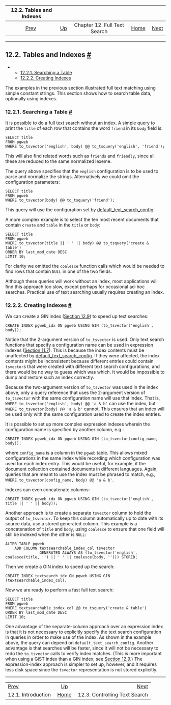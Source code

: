 <!--?xml version="1.0" encoding="UTF-8" standalone="no"?-->

|               12.2. Tables and Indexes              |                                                      |                              |                                                       |                                                                   |
| :-------------------------------------------------: | :--------------------------------------------------- | :--------------------------: | ----------------------------------------------------: | ----------------------------------------------------------------: |
| [Prev](textsearch-intro.html "12.1. Introduction")  | [Up](textsearch.html "Chapter 12. Full Text Search") | Chapter 12. Full Text Search | [Home](index.html "PostgreSQL 17devel Documentation") |  [Next](textsearch-controls.html "12.3. Controlling Text Search") |

***

## 12.2. Tables and Indexes [#](#TEXTSEARCH-TABLES)

*   *   [12.2.1. Searching a Table](textsearch-tables.html#TEXTSEARCH-TABLES-SEARCH)
    *   [12.2.2. Creating Indexes](textsearch-tables.html#TEXTSEARCH-TABLES-INDEX)

The examples in the previous section illustrated full text matching using simple constant strings. This section shows how to search table data, optionally using indexes.

### 12.2.1. Searching a Table [#](#TEXTSEARCH-TABLES-SEARCH)

It is possible to do a full text search without an index. A simple query to print the `title` of each row that contains the word `friend` in its `body` field is:

    SELECT title
    FROM pgweb
    WHERE to_tsvector('english', body) @@ to_tsquery('english', 'friend');

This will also find related words such as `friends` and `friendly`, since all these are reduced to the same normalized lexeme.

The query above specifies that the `english` configuration is to be used to parse and normalize the strings. Alternatively we could omit the configuration parameters:

    SELECT title
    FROM pgweb
    WHERE to_tsvector(body) @@ to_tsquery('friend');

This query will use the configuration set by [default\_text\_search\_config](runtime-config-client.html#GUC-DEFAULT-TEXT-SEARCH-CONFIG).

A more complex example is to select the ten most recent documents that contain `create` and `table` in the `title` or `body`:

    SELECT title
    FROM pgweb
    WHERE to_tsvector(title || ' ' || body) @@ to_tsquery('create & table')
    ORDER BY last_mod_date DESC
    LIMIT 10;

For clarity we omitted the `coalesce` function calls which would be needed to find rows that contain `NULL` in one of the two fields.

Although these queries will work without an index, most applications will find this approach too slow, except perhaps for occasional ad-hoc searches. Practical use of text searching usually requires creating an index.

### 12.2.2. Creating Indexes [#](#TEXTSEARCH-TABLES-INDEX)

We can create a GIN index ([Section 12.9](textsearch-indexes.html "12.9. Preferred Index Types for Text Search")) to speed up text searches:

    CREATE INDEX pgweb_idx ON pgweb USING GIN (to_tsvector('english', body));

Notice that the 2-argument version of `to_tsvector` is used. Only text search functions that specify a configuration name can be used in expression indexes ([Section 11.7](indexes-expressional.html "11.7. Indexes on Expressions")). This is because the index contents must be unaffected by [default\_text\_search\_config](runtime-config-client.html#GUC-DEFAULT-TEXT-SEARCH-CONFIG). If they were affected, the index contents might be inconsistent because different entries could contain `tsvector`s that were created with different text search configurations, and there would be no way to guess which was which. It would be impossible to dump and restore such an index correctly.

Because the two-argument version of `to_tsvector` was used in the index above, only a query reference that uses the 2-argument version of `to_tsvector` with the same configuration name will use that index. That is, `WHERE to_tsvector('english', body) @@ 'a & b'` can use the index, but `WHERE to_tsvector(body) @@ 'a & b'` cannot. This ensures that an index will be used only with the same configuration used to create the index entries.

It is possible to set up more complex expression indexes wherein the configuration name is specified by another column, e.g.:

    CREATE INDEX pgweb_idx ON pgweb USING GIN (to_tsvector(config_name, body));

where `config_name` is a column in the `pgweb` table. This allows mixed configurations in the same index while recording which configuration was used for each index entry. This would be useful, for example, if the document collection contained documents in different languages. Again, queries that are meant to use the index must be phrased to match, e.g., `WHERE to_tsvector(config_name, body) @@ 'a & b'`.

Indexes can even concatenate columns:

    CREATE INDEX pgweb_idx ON pgweb USING GIN (to_tsvector('english', title || ' ' || body));

Another approach is to create a separate `tsvector` column to hold the output of `to_tsvector`. To keep this column automatically up to date with its source data, use a stored generated column. This example is a concatenation of `title` and `body`, using `coalesce` to ensure that one field will still be indexed when the other is `NULL`:

    ALTER TABLE pgweb
        ADD COLUMN textsearchable_index_col tsvector
                   GENERATED ALWAYS AS (to_tsvector('english', coalesce(title, '') || ' ' || coalesce(body, ''))) STORED;

Then we create a GIN index to speed up the search:

    CREATE INDEX textsearch_idx ON pgweb USING GIN (textsearchable_index_col);

Now we are ready to perform a fast full text search:

    SELECT title
    FROM pgweb
    WHERE textsearchable_index_col @@ to_tsquery('create & table')
    ORDER BY last_mod_date DESC
    LIMIT 10;

One advantage of the separate-column approach over an expression index is that it is not necessary to explicitly specify the text search configuration in queries in order to make use of the index. As shown in the example above, the query can depend on `default_text_search_config`. Another advantage is that searches will be faster, since it will not be necessary to redo the `to_tsvector` calls to verify index matches. (This is more important when using a GiST index than a GIN index; see [Section 12.9](textsearch-indexes.html "12.9. Preferred Index Types for Text Search").) The expression-index approach is simpler to set up, however, and it requires less disk space since the `tsvector` representation is not stored explicitly.

***

|                                                     |                                                       |                                                                   |
| :-------------------------------------------------- | :---------------------------------------------------: | ----------------------------------------------------------------: |
| [Prev](textsearch-intro.html "12.1. Introduction")  |  [Up](textsearch.html "Chapter 12. Full Text Search") |  [Next](textsearch-controls.html "12.3. Controlling Text Search") |
| 12.1. Introduction                                  | [Home](index.html "PostgreSQL 17devel Documentation") |                                     12.3. Controlling Text Search |
